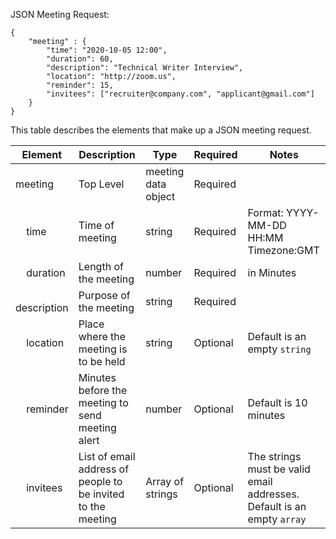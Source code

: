 JSON Meeting Request:
```
{
	"meeting" : {
		"time": "2020-10-05 12:00",
		"duration": 60,
		"description": "Technical Writer Interview",
		"location": "http://zoom.us",
		"reminder": 15,
		"invitees": ["recruiter@company.com", "applicant@gmail.com"]
	}
}
```


This table describes the elements that make up a JSON meeting request.

|Element|Description|Type|Required|Notes|
|---|---|---|---|---|
|meeting|Top Level|meeting data object|Required||
|&nbsp; &nbsp; time| Time of meeting| string| Required| Format: YYYY-MM-DD HH:MM Timezone:GMT|
|&nbsp; &nbsp; duration| Length of the meeting| number|Required|in Minutes|
|&nbsp; &nbsp; description|Purpose of the meeting|string|Required||
|&nbsp; &nbsp; location|Place where the meeting is to be held|string|Optional|Default is an empty `string`|
|&nbsp; &nbsp; reminder| Minutes before the meeting to send meeting alert|number|Optional|Default is 10 minutes|
|&nbsp; &nbsp; invitees|List of email address of people to be invited to the meeting| Array of strings|Optional|The strings must be valid email addresses. Default is an empty `array`|

